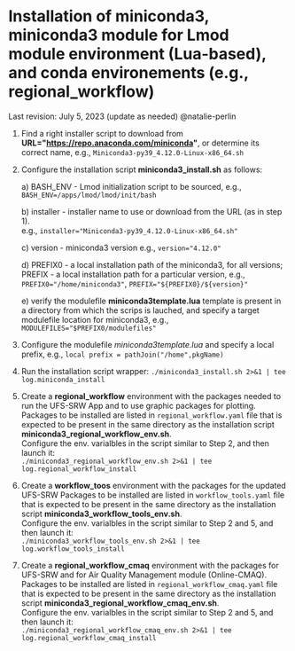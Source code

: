 # Installation of miniconda3, miniconda3 module for Lmod module environment (Lua-based), and conda environements (e.g., regional_workflow)

Last revision: July 5, 2023  (update as needed) @natalie-perlin 

1. Find a right installer script to download from **URL="https://repo.anaconda.com/miniconda"**, or determine its correct name, e.g., `Miniconda3-py39_4.12.0-Linux-x86_64.sh`

2. Configure the installation script **miniconda3_install.sh** as follows:

   a) BASH_ENV  - Lmod initialization script to be sourced, e.g.,
                `BASH_ENV=/apps/lmod/lmod/init/bash`
                
                
   b) installer - installer name to use or download from the URL (as in step 1).  
          e.g., `installer="Miniconda3-py39_4.12.0-Linux-x86_64.sh"`
          
   c) version   - miniconda3 version
          e.g., `version="4.12.0"`
          
   d) PREFIX0  - a local installation path of the miniconda3, for all versions;
      PREFIX   - a local installation path for a particular version, e.g.,
                `PREFIX0="/home/miniconda3"`, 
                `PREFIX="${PREFIX0}/${version}"`
                
   e) verify the modulefile **miniconda3template.lua** template is present in a directory from which the scrips is lauched, and specify a target modulefile location for miniconda3, e.g.,
               `MODULEFILES="$PREFIX0/modulefiles"`

3. Configure the modulefile *miniconda3template.lua* and specify a local prefix, e.g.,
       `local prefix = pathJoin("/home",pkgName)`

4. Run the installation script wrapper: 
   `./miniconda3_install.sh 2>&1 | tee log.miniconda_install`
   
5. Create a **regional_workflow** environment with the packages needed to run the UFS-SRW
   App and to use graphic packages for plotting. Packages to be installed are listed
   in `regional_workflow.yaml` file that is expected to be present in the same 
   directory as the installation script  **miniconda3_regional_workflow_env.sh**.   
   Configure the env. varialbles in the script similar to Step 2,
   and then launch it:   
   `./miniconda3_regional_workflow_env.sh 2>&1 | tee log.regional_workflow_install`
6. Create a **workflow_toos** environment with the packages for the updated UFS-SRW
   Packages to be installed are listed
   in `workflow_tools.yaml` file that is expected to be present in the same 
   directory as the installation script  **miniconda3_workflow_tools_env.sh**.   
   Configure the env. varialbles in the script similar to Step 2 and 5,
   and then launch it:   
   `./miniconda3_workflow_tools_env.sh 2>&1 | tee log.workflow_tools_install`
6. Create a **regional_workflow_cmaq** environment with the packages for UFS-SRW
   and for Air Quality Management module (Online-CMAQ).
   Packages to be installed are listed
   in `regional_workflow_cmaq.yaml` file that is expected to be present in the same 
   directory as the installation script  **miniconda3_regional_workflow_cmaq_env.sh**.   
   Configure the env. varialbles in the script similar to Step 2 and 5,
   and then launch it:   
   `./miniconda3_regional_workflow_cmaq_env.sh 2>&1 | tee log.regional_workflow_cmaq_install`
